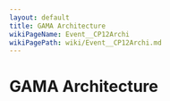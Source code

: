 ```yaml
---
layout: default
title: GAMA Architecture
wikiPageName: Event__CP12Archi
wikiPagePath: wiki/Event__CP12Archi.md
---
```


# GAMA Architecture

